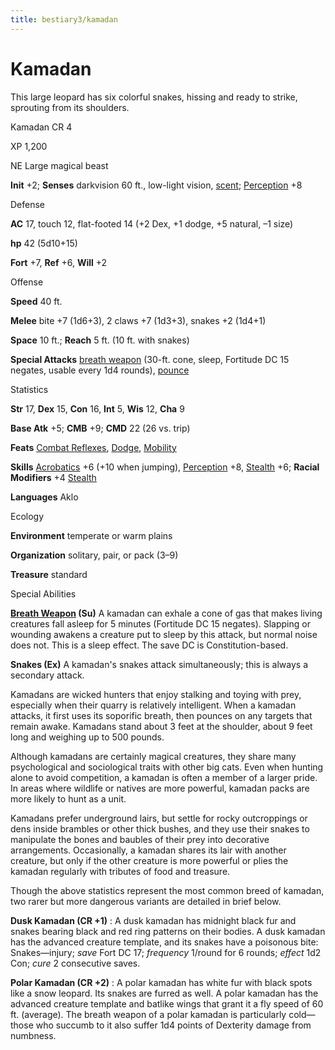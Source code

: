 ```yaml
---
title: bestiary3/kamadan
---
```

# Kamadan

This large leopard has six colorful snakes, hissing and ready to strike, sprouting from its shoulders.

Kamadan CR 4

XP 1,200

NE Large magical beast

**Init** +2; **Senses** darkvision 60 ft., low-light vision, [scent](monster_dir/universalMonsterRules#_scent); [Perception](skills/perception#_perception) +8

Defense

**AC** 17, touch 12, flat-footed 14 (+2 Dex, +1 dodge, +5 natural, –1 size)

**hp** 42 (5d10+15)

**Fort** +7, **Ref** +6, **Will** +2

Offense

**Speed** 40 ft.

**Melee** bite +7 (1d6+3), 2 claws +7 (1d3+3), snakes +2 (1d4+1)

**Space** 10 ft.; **Reach** 5 ft. (10 ft. with snakes)

**Special Attacks** [breath weapon](monster_dir/universalMonsterRules#_breath-weapon) (30-ft. cone, sleep, Fortitude DC 15 negates, usable every 1d4 rounds), [pounce](monsters/universalMonsterRules#_pounce)

Statistics

**Str** 17, **Dex** 15, **Con** 16, **Int** 5, **Wis** 12, **Cha** 9

**Base Atk** +5; **CMB** +9; **CMD** 22 (26 vs. trip)

**Feats** [Combat Reflexes](feats#_combat-reflexes), [Dodge](feats#_dodge), [Mobility](feats#_mobility)

**Skills** [Acrobatics](skill_dir/acrobatics#_acrobatics) +6 (+10 when jumping), [Perception](skills/perception#_perception) +8, [Stealth](skill_dir/stealth#_stealth) +6; **Racial Modifiers** +4 [Stealth](skills/stealth#_stealth)

**Languages** Aklo

Ecology

**Environment** temperate or warm plains

**Organization** solitary, pair, or pack (3–9)

**Treasure** standard

Special Abilities

**[Breath Weapon](monster_dir/universalMonsterRules#_breath-weapon) (Su)** A kamadan can exhale a cone of gas that makes living creatures fall asleep for 5 minutes (Fortitude DC 15 negates). Slapping or wounding awakens a creature put to sleep by this attack, but normal noise does not. This is a sleep effect. The save DC is Constitution-based.

**Snakes (Ex)** A kamadan's snakes attack simultaneously; this is always a secondary attack.

Kamadans are wicked hunters that enjoy stalking and toying with prey, especially when their quarry is relatively intelligent. When a kamadan attacks, it first uses its soporific breath, then pounces on any targets that remain awake. Kamadans stand about 3 feet at the shoulder, about 9 feet long and weighing up to 500 pounds.

Although kamadans are certainly magical creatures, they share many psychological and sociological traits with other big cats. Even when hunting alone to avoid competition, a kamadan is often a member of a larger pride. In areas where wildlife or natives are more powerful, kamadan packs are more likely to hunt as a unit.

Kamadans prefer underground lairs, but settle for rocky outcroppings or dens inside brambles or other thick bushes, and they use their snakes to manipulate the bones and baubles of their prey into decorative arrangements. Occasionally, a kamadan shares its lair with another creature, but only if the other creature is more powerful or plies the kamadan regularly with tributes of food and treasure.

Though the above statistics represent the most common breed of kamadan, two rarer but more dangerous variants are detailed in brief below.

**Dusk Kamadan (CR +1)** : A dusk kamadan has midnight black fur and snakes bearing black and red ring patterns on their bodies. A dusk kamadan has the advanced creature template, and its snakes have a poisonous bite: Snakes—injury; _save_ Fort DC 17; _frequency_ 1/round for 6 rounds; _effect_ 1d2 Con; _cure_ 2 consecutive saves.

**Polar Kamadan (CR +2)** : A polar kamadan has white fur with black spots like a snow leopard. Its snakes are furred as well. A polar kamadan has the advanced creature template and batlike wings that grant it a fly speed of 60 ft. (average). The breath weapon of a polar kamadan is particularly cold—those who succumb to it also suffer 1d4 points of Dexterity damage from numbness.

